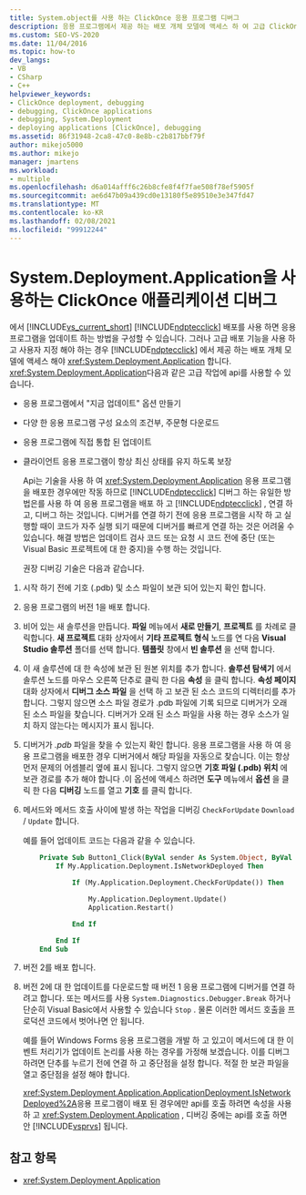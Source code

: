 ```yaml
---
title: System.object를 사용 하는 ClickOnce 응용 프로그램 디버그
description: 응용 프로그램에서 제공 하는 배포 개체 모델에 액세스 하 여 고급 ClickOnce 배포 기능을 사용 하 고 사용자 지정 하는 방법을 알아봅니다.
ms.custom: SEO-VS-2020
ms.date: 11/04/2016
ms.topic: how-to
dev_langs:
- VB
- CSharp
- C++
helpviewer_keywords:
- ClickOnce deployment, debugging
- debugging, ClickOnce applications
- debugging, System.Deployment
- deploying applications [ClickOnce], debugging
ms.assetid: 86f31948-2ca8-47c0-8e8b-c2b817bbf79f
author: mikejo5000
ms.author: mikejo
manager: jmartens
ms.workload:
- multiple
ms.openlocfilehash: d6a014afff6c26b8cfe8f4f7fae508f78ef5905f
ms.sourcegitcommit: ae6d47b09a439cd0e13180f5e89510e3e347fd47
ms.translationtype: MT
ms.contentlocale: ko-KR
ms.lasthandoff: 02/08/2021
ms.locfileid: "99912244"
---
```

# <a name="debug-clickonce-applications-that-use-systemdeploymentapplication"></a>System.Deployment.Application을 사용하는 ClickOnce 애플리케이션 디버그
에서 [!INCLUDE[vs_current_short](../code-quality/includes/vs_current_short_md.md)] [!INCLUDE[ndptecclick](../deployment/includes/ndptecclick_md.md)] 배포를 사용 하면 응용 프로그램을 업데이트 하는 방법을 구성할 수 있습니다. 그러나 고급 배포 기능을 사용 하 고 사용자 지정 해야 하는 경우 [!INCLUDE[ndptecclick](../deployment/includes/ndptecclick_md.md)] 에서 제공 하는 배포 개체 모델에 액세스 해야 <xref:System.Deployment.Application> 합니다. <xref:System.Deployment.Application>다음과 같은 고급 작업에 api를 사용할 수 있습니다.

- 응용 프로그램에서 "지금 업데이트" 옵션 만들기

- 다양 한 응용 프로그램 구성 요소의 조건부, 주문형 다운로드

- 응용 프로그램에 직접 통합 된 업데이트

- 클라이언트 응용 프로그램이 항상 최신 상태를 유지 하도록 보장

  Api는 기술을 사용 하 여 <xref:System.Deployment.Application> 응용 프로그램을 배포한 경우에만 작동 하므로 [!INCLUDE[ndptecclick](../deployment/includes/ndptecclick_md.md)] 디버그 하는 유일한 방법은를 사용 하 여 응용 프로그램을 배포 하 고 [!INCLUDE[ndptecclick](../deployment/includes/ndptecclick_md.md)] , 연결 하 고, 디버그 하는 것입니다. 디버거를 연결 하기 전에 응용 프로그램을 시작 하 고 실행할 때이 코드가 자주 실행 되기 때문에 디버거를 빠르게 연결 하는 것은 어려울 수 있습니다. 해결 방법은 업데이트 검사 코드 또는 요청 시 코드 전에 중단 (또는 Visual Basic 프로젝트에 대 한 중지)을 수행 하는 것입니다.

  권장 디버깅 기술은 다음과 같습니다.

1. 시작 하기 전에 기호 (.pdb) 및 소스 파일이 보관 되어 있는지 확인 합니다.

2. 응용 프로그램의 버전 1을 배포 합니다.

3. 비어 있는 새 솔루션을 만듭니다. **파일** 메뉴에서 **새로 만들기**, **프로젝트** 를 차례로 클릭합니다. **새 프로젝트** 대화 상자에서 **기타 프로젝트 형식** 노드를 연 다음 **Visual Studio 솔루션** 폴더를 선택 합니다. **템플릿** 창에서 **빈 솔루션** 을 선택 합니다.

4. 이 새 솔루션에 대 한 속성에 보관 된 원본 위치를 추가 합니다. **솔루션 탐색기** 에서 솔루션 노드를 마우스 오른쪽 단추로 클릭 한 다음 **속성** 을 클릭 합니다. **속성 페이지** 대화 상자에서 **디버그 소스 파일** 을 선택 하 고 보관 된 소스 코드의 디렉터리를 추가 합니다. 그렇지 않으면 소스 파일 경로가 .pdb 파일에 기록 되므로 디버거가 오래 된 소스 파일을 찾습니다. 디버거가 오래 된 소스 파일을 사용 하는 경우 소스가 일치 하지 않는다는 메시지가 표시 됩니다.

5. 디버거가 *.pdb* 파일을 찾을 수 있는지 확인 합니다. 응용 프로그램을 사용 하 여 응용 프로그램을 배포한 경우 디버거에서 해당 파일을 자동으로 찾습니다. 이는 항상 먼저 문제의 어셈블리 옆에 표시 됩니다. 그렇지 않으면 **기호 파일 (.pdb) 위치** 에 보관 경로를 추가 해야 합니다 .이 옵션에 액세스 하려면 **도구** 메뉴에서 **옵션** 을 클릭 한 다음 **디버깅** 노드를 열고 **기호** 를 클릭 합니다.

6. 메서드와 메서드 호출 사이에 발생 하는 작업을 디버깅 `CheckForUpdate` `Download` / `Update` 합니다.

    예를 들어 업데이트 코드는 다음과 같을 수 있습니다.

   ```vb
       Private Sub Button1_Click(ByVal sender As System.Object, ByVal e As System.EventArgs) Handles Button1.Click
           If My.Application.Deployment.IsNetworkDeployed Then

               If (My.Application.Deployment.CheckForUpdate()) Then

                   My.Application.Deployment.Update()
                   Application.Restart()

               End If

           End If
       End Sub
   ```

7. 버전 2를 배포 합니다.

8. 버전 2에 대 한 업데이트를 다운로드할 때 버전 1 응용 프로그램에 디버거를 연결 하려고 합니다. 또는 메서드를 사용 `System.Diagnostics.Debugger.Break` 하거나 단순히 Visual Basic에서 사용할 수 있습니다 `Stop` . 물론 이러한 메서드 호출을 프로덕션 코드에서 벗어나면 안 됩니다.

    예를 들어 Windows Forms 응용 프로그램을 개발 하 고 있고이 메서드에 대 한 이벤트 처리기가 업데이트 논리를 사용 하는 경우를 가정해 보겠습니다. 이를 디버그 하려면 단추를 누르기 전에 연결 하 고 중단점을 설정 합니다. 적절 한 보관 파일을 열고 중단점을 설정 해야 합니다.

   <xref:System.Deployment.Application.ApplicationDeployment.IsNetworkDeployed%2A>응용 프로그램이 배포 된 경우에만 api를 호출 하려면 속성을 사용 하 고 <xref:System.Deployment.Application> , 디버깅 중에는 api를 호출 하면 안 [!INCLUDE[vsprvs](../code-quality/includes/vsprvs_md.md)] 됩니다.

## <a name="see-also"></a>참고 항목
- <xref:System.Deployment.Application>
